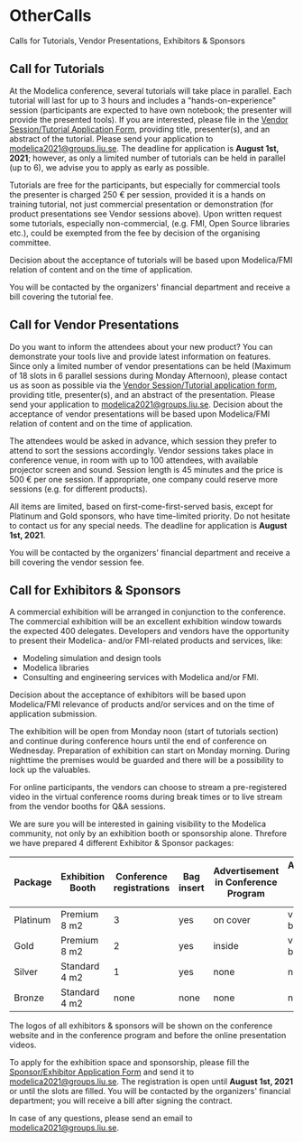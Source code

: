 # OtherCalls

Calls for Tutorials, Vendor Presentations, Exhibitors & Sponsors

## Call for Tutorials

At the Modelica conference, several tutorials will take place in parallel. Each tutorial will last for up to 3 hours and includes a "hands-on-experience" session (participants are expected to have own notebook; the presenter will provide the presented tools). If you are interested, please file in the  [Vendor Session/Tutorial Application Form](Documents/VendorSessionTutorial.pdf), providing title, presenter(s), and an abstract of the tutorial. Please send your application to  [modelica2021@groups.liu.se](mailto:modelica2021@groups.liu.se?subject=Vendor%20Session%2FTutorial%20application%20form). The deadline for application is  **August 1st, 2021**; however, as only a limited number of tutorials can be held in parallel (up to 6), we advise you to apply as early as possible.

Tutorials are free for the participants, but especially for commercial tools the presenter is charged 250 € per session, provided it is a hands on training tutorial, not just commercial presentation or demonstration (for product presentations see Vendor sessions above). Upon written request some tutorials, especially non-commercial, (e.g. FMI, Open Source libraries etc.), could be exempted from the fee by decision of the organising committee.

Decision about the acceptance of tutorials will be based upon Modelica/FMI relation of content and on the time of application.

You will be contacted by the organizers' financial department and receive a bill covering the tutorial fee.

## Call for Vendor Presentations

Do you want to inform the attendees about your new product? You can demonstrate your tools live and provide latest information on features. Since only a limited number of vendor presentations can be held (Maximum of 18 slots in 6 parallel sessions during Monday Afternoon), please contact us as soon as possible via the  [Vendor Session/Tutorial application form](Documents/VendorSessionTutorial.pdf), providing title, presenter(s), and an abstract of the presentation. Please send your application to  [modelica2021@groups.liu.se](mailto:modelica2021@groups.liu.se?subject=Vendor%20Session%2FTutorial%20application%20form). Decision about the acceptance of vendor presentations will be based upon Modelica/FMI relation of content and on the time of application.

The attendees would be asked in advance, which session they prefer to attend to sort the sessions accordingly. Vendor sessions takes place in conference venue, in room with up to 100 attendees, with available projector screen and sound. Session length is 45 minutes and the price is 500 € per one session. If appropriate, one company could reserve more sessions (e.g. for different products).

All items are limited, based on first-come-first-served basis, except for Platinum and Gold sponsors, who have time-limited priority. Do not hesitate to contact us for any special needs. The deadline for application is  **August 1st, 2021**.

You will be contacted by the organizers' financial department and receive a bill covering the vendor session fee.

## Call for Exhibitors & Sponsors

A commercial exhibition will be arranged in conjunction to the conference. The commercial exhibition will be an excellent exhibition window towards the expected 400 delegates. Developers and vendors have the opportunity to present their Modelica- and/or FMI-related products and services, like:

-   Modeling simulation and design tools
-   Modelica libraries
-   Consulting and engineering services with Modelica and/or FMI.

Decision about the acceptance of exhibitors will be based upon Modelica/FMI relevance of products and/or services and on the time of application submission.

The exhibition will be open from Monday noon (start of tutorials section) and continue during conference hours until the end of conference on Wednesday. Preparation of exhibition can start on Monday morning.
During nighttime the premises would be guarded and there will be a possibility to lock up the valuables.

For online participants, the vendors can choose to stream a pre-registered video in the virtual conference rooms during break times or to live stream from the vendor booths for Q&A sessions.

We are sure you will be interested in gaining visibility to the Modelica community, not only by an exhibition booth or sponsorship alone. Threfore we have prepared 4 different Exhibitor & Sponsor packages:

| Package | Exhibition  Booth |Conference  registrations  |Bag insert | Advertisement in  Conference Program | Advertisement in Virtual Conference Rooms | Price  Euro excl. VAT|
|--|--|--|--|--|--|--|
| Platinum | Premium 8 m2 | 3|  yes | on cover | video during breaks | 10.000 |
| Gold | Premium 8 m2 | 2|  yes | inside | video during breaks | 8.000 |
| Silver | Standard 4 m2 | 1|  yes | none | none | 4.000 |
| Bronze | Standard 4 m2 | none|  none | none | none | 2.000 |

The logos of all exhibitors & sponsors will be shown on the conference website and in the conference program and before the online presentation videos.

To apply for the exhibition space and sponsorship, please fill the  [Sponsor/Exhibitor Application Form](Documents/ExhibitorSponsor.pdf)  and send it to  [modelica2021@groups.liu.se](mailto:modelica2021@groups.liu.se?subject=Vendor%20Session%2FTutorial%20application%20form). The registration is open until **August 1st, 2021**  or until the slots are filled.
You will be contacted by the organizers' financial department; you will receive a bill after signing the contract.

In case of any questions, please send an email to [modelica2021@groups.liu.se](mailto:modelica2021@groups.liu.se).
